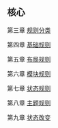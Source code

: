 ## 核心

第三章 [规则分类](/core/3-对CSS规则进行分类.md)

第四章 [基础规则](/core/4-基础规则.md)

第五章 [布局规则](/布局规则)

第六章 [模块规则](/core/6-模块规则.md)

第七章 [状态规则](/core/7-状态规则.md)

第八章 [主题规则](/core/8-主题规则.md)

第九章 [状态改变](/core/9-状态改变.md)



